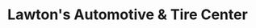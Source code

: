 ---
title: "Lawton's Automotive & Tire Center"
url: /albany/lawtons-automotive-and-tire-center/
shop: car repair
---